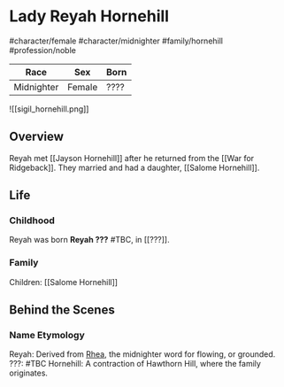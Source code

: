 # Lady Reyah Hornehill
#character/female #character/midnighter #family/hornehill #profession/noble

Race | Sex | Born
-----|-----|-----
Midnighter | Female | ????

![[sigil_hornehill.png]]

## Overview
Reyah met [[Jayson Hornehill]] after he returned from the [[War for Ridgeback]].
They married and had a daughter, [[Salome Hornehill]].

## Life
### Childhood
Reyah was born **Reyah ???** #TBC, in [[???]].

### Family
Children: [[Salome Hornehill]]

## Behind the Scenes
### Name Etymology
Reyah: Derived from [Rhea](https://www.behindthename.com/name/rhea), the midnighter word for flowing, or grounded.
???: #TBC
Hornehill: A contraction of Hawthorn Hill, where the family originates.